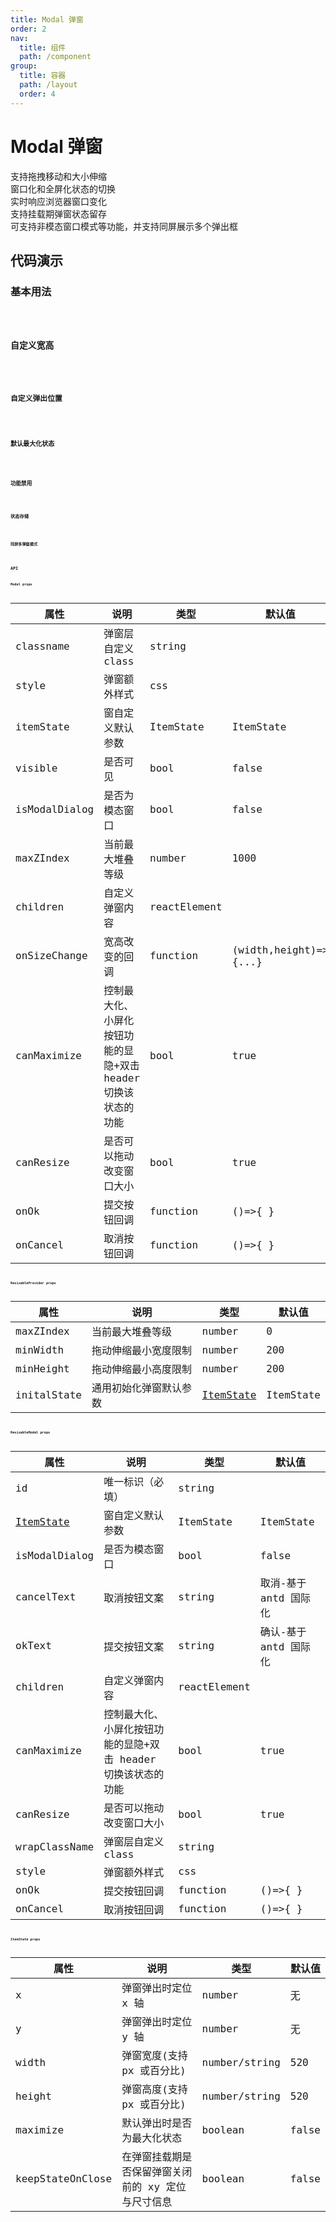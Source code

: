 ```yaml
---
title: Modal 弹窗
order: 2
nav:
  title: 组件
  path: /component
group:
  title: 容器
  path: /layout
  order: 4
---
```


# Modal 弹窗

支持拖拽移动和大小伸缩  
窗口化和全屏化状态的切换  
实时响应浏览器窗口变化  
支持挂载期弹窗状态留存  
可支持非模态窗口模式等功能，并支持同屏展示多个弹出框

## 代码演示

### 基本用法

<code src="./demo/base.tsx" />

### 自定义宽高

<code src="./demo/custom.tsx" />

### 自定义弹出位置

<code src="./demo/position.tsx" />

### 默认最大化状态

<code src="./demo/maximize.tsx" />

### 功能禁用

<code src="./demo/forbidden.tsx" />

### 状态存储

<code src="./demo/keepState.tsx" />

### 同屏多弹窗模式

<code src="./demo/modeless.tsx" />

## API

### Modal props

| 属性          | 说明                                                          | 类型         | 默认值                |
| ------------- | ------------------------------------------------------------- | ------------ | --------------------- |
| classname     | 弹窗层自定义 class                                            | string       |                       |
| style         | 弹窗额外样式                                                  | css          |                       |
| itemState     | 窗自定义默认参数                                              | ItemState    | ItemState             |
| visible       | 是否可见                                                      | bool         | false                 |
| isModalDialog | 是否为模态窗口                                                | bool         | false                 |
| maxZIndex     | 当前最大堆叠等级                                              | number       | 1000                  |
| children      | 自定义弹窗内容                                                | reactElement |                       |
| onSizeChange  | 宽高改变的回调                                                | function     | (width,height)=>{...} |
| canMaximize   | 控制最大化、小屏化按钮功能的显隐+双击 header 切换该状态的功能 | bool         | true                  |
| canResize     | 是否可以拖动改变窗口大小                                      | bool         | true                  |
| onOk          | 提交按钮回调                                                  | function     | ()=>{ }               |
| onCancel      | 取消按钮回调                                                  | function     | ()=>{ }               |

### ResizableProvider props

| 属性        | 说明                   | 类型                                     | 默认值    |
| ----------- | ---------------------- | ---------------------------------------- | --------- |
| maxZIndex   | 当前最大堆叠等级       | number                                   | 0         |
| minWidth    | 拖动伸缩最小宽度限制   | number                                   | 200       |
| minHeight   | 拖动伸缩最小高度限制   | number                                   | 200       |
| initalState | 通用初始化弹窗默认参数 | <a href="#itemstate-props">ItemState</a> | ItemState |

### ResizableModal props

| 属性                                     | 说明                                                          | 类型         | 默认值                |
| ---------------------------------------- | ------------------------------------------------------------- | ------------ | --------------------- |
| id                                       | 唯一标识（必填）                                              | string       |                       |
| <a href="#itemstate-props">ItemState</a> | 窗自定义默认参数                                              | ItemState    | ItemState             |
| isModalDialog                            | 是否为模态窗口                                                | bool         | false                 |
| cancelText                               | 取消按钮文案                                                  | string       | 取消-基于 antd 国际化 |
| okText                                   | 提交按钮文案                                                  | string       | 确认-基于 antd 国际化 |
| children                                 | 自定义弹窗内容                                                | reactElement |                       |
| canMaximize                              | 控制最大化、小屏化按钮功能的显隐+双击 header 切换该状态的功能 | bool         | true                  |
| canResize                                | 是否可以拖动改变窗口大小                                      | bool         | true                  |
| wrapClassName                            | 弹窗层自定义 class                                            | string       |                       |
| style                                    | 弹窗额外样式                                                  | css          |                       |
| onOk                                     | 提交按钮回调                                                  | function     | ()=>{ }               |
| onCancel                                 | 取消按钮回调                                                  | function     | ()=>{ }               |

### ItemState props

| 属性             | 说明                                               | 类型          | 默认值 |
| ---------------- | -------------------------------------------------- | ------------- | ------ |
| x                | 弹窗弹出时定位 x 轴                                | number        | 无     |
| y                | 弹窗弹出时定位 y 轴                                | number        | 无     |
| width            | 弹窗宽度(支持 px 或百分比)                         | number/string | 520    |
| height           | 弹窗高度(支持 px 或百分比)                         | number/string | 520    |
| maximize         | 默认弹出时是否为最大化状态                         | boolean       | false  |
| keepStateOnClose | 在弹窗挂载期是否保留弹窗关闭前的 xy 定位与尺寸信息 | boolean       | false  |
